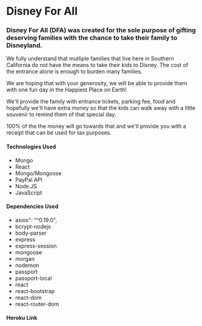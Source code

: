 # Disney For All

### Disney For All (DFA) was created for the sole purpose of gifting deserving families with the chance to take their family to Disneyland.
                                
We fully understand that mutliple families that live here in Southern California do not have the means to take their kids to Disney. The cost of the entrance alone is enough to burden many families.

We are hoping that with your generosity, we will be able to provide them with one fun day in the Happiest Place on Earth!

We'll provide the family with entrance tickets, parking fee, food and hopefully we'll have extra money so that the kids can walk away with a little souvenir to remind them of that special day.

100% of the the money will go towards that and we'll provide you with a receipt that can be used for tax purposes.

#### Technologies Used
* Mongo
* React
* Mongo/Mongoose
* PayPal API
* Node.JS
* JavaScript

#### Dependencies Used
*   axios": "^0.19.0",
*   bcrypt-nodejs
*   body-parser
*   express
*   express-session
*   mongoose
*   morgan
*   nodemon
*   passport
*   passport-local
*   react
*   react-bootstrap
*   react-dom
*   react-router-dom

#### Heroku Link


